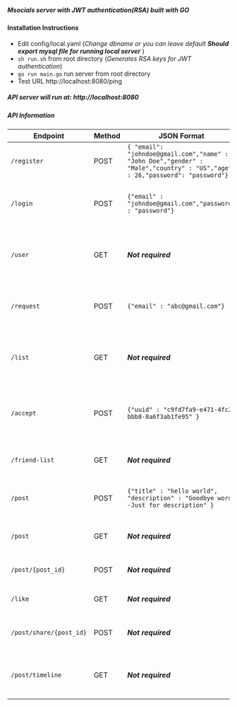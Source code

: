 ##### Msocials server with JWT authentication(RSA) built with GO 
#### Installation Instructions

* Edit config/local.yaml (*Change dbname or you can leave default* **_Should export mysql file for running local server_** )
* `sh run.sh` from root directory (*Generates RSA keys for JWT authentication*)
* `go run main.go` run server from root directory 
* Test URL http://localhost:8080/ping

##### API server will run at: http://localhost:8080

##### API Information


| Endpoint | Method | JSON Format | Note
| --- | --- | --- | --- |
| `/register` | POST | ```{ "email": "johndoe@gmail.com","name" : "John Doe","gender" : "Male","country" : "US","age" : 26,"password": "password"}``` | *Email should be unique*
| `/login` | POST | ```{"email" : "johndoe@gmail.com","password" : "password"}```| Gives Access-Token in header after valid credentials
| `/user` | GET | **_Not required_** | This requires authentication, pass access-token value provided after login as bearer
| `/request` | POST | ```{"email" : "abc@gmail.com"}```| Requires Authentication and send friend request if email found
| `/list` | GET |  **_Not required_**| Requires Authentication and lists friend request user have recieved only
| `/accept` | POST | ```{"uuid" : "c9fd7fa9-e471-4fc2-bbb8-8a6f3ab1fe95" }```|  Accepts friend request if uuid is validated of requested user (Requires Authentication)
| `/friend-list` | GET |  **_Not required_**| Requires Authentication and Loads friends list
| `/post` | POST | ```{"title" : "hello world", "description" : "Goodbye word -Just for description" } ```|  Post message and saves to DB (Requires Authentication)
| `/post` | GET |  **_Not required_**| List posts from friends and self(requied authentication)
| `/post/{post_id} ` | POST |  **_Not required_**| Like a post(requied authentication)
| `/like` | GET |  **_Not required_**| List posts user liked(requied authentication)
| `/post/share/{post_id} ` | POST |  **_Not required_**| Share a post of only friend(requied authentication)
| `/post/timeline` | GET |  **_Not required_**| List user created post and shared post(requied authentication)







